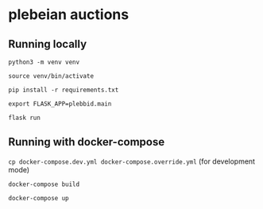 # plebeian auctions

## Running locally

```python3 -m venv venv```

```source venv/bin/activate```

```pip install -r requirements.txt```

```export FLASK_APP=plebbid.main```

```flask run```

## Running with docker-compose

```cp docker-compose.dev.yml docker-compose.override.yml``` (for development mode)

```docker-compose build```

```docker-compose up```
